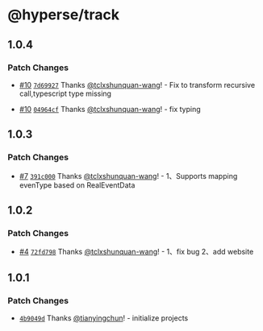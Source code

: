 # @hyperse/track

## 1.0.4

### Patch Changes

- [#10](https://github.com/hyperse-io/track/pull/10) [`7d69927`](https://github.com/hyperse-io/track/commit/7d69927595c7bd37cbd9683782d5d93f6fe60440) Thanks [@tclxshunquan-wang](https://github.com/tclxshunquan-wang)! - Fix to transform recursive call,typescript type missing

- [#10](https://github.com/hyperse-io/track/pull/10) [`04964cf`](https://github.com/hyperse-io/track/commit/04964cf86f928be670e3f1fa800b72d23f300eef) Thanks [@tclxshunquan-wang](https://github.com/tclxshunquan-wang)! - fix typing

## 1.0.3

### Patch Changes

- [#7](https://github.com/hyperse-io/track/pull/7) [`391c000`](https://github.com/hyperse-io/track/commit/391c000317034eae8f3d7e8fc5bd8219cddae700) Thanks [@tclxshunquan-wang](https://github.com/tclxshunquan-wang)! - 1、Supports mapping evenType based on RealEventData

## 1.0.2

### Patch Changes

- [#4](https://github.com/hyperse-io/track/pull/4) [`72fd798`](https://github.com/hyperse-io/track/commit/72fd79852a8d68edfc782c34aedbb94f1815fbd4) Thanks [@tclxshunquan-wang](https://github.com/tclxshunquan-wang)! - 1、fix bug
  2、add website

## 1.0.1

### Patch Changes

- [`4b9049d`](https://github.com/hyperse-io/pipeline/commit/4b9049d29b7b9fe2be066bddb27e3fe7d959d788) Thanks [@tianyingchun](https://github.com/tianyingchun)! - initialize projects

